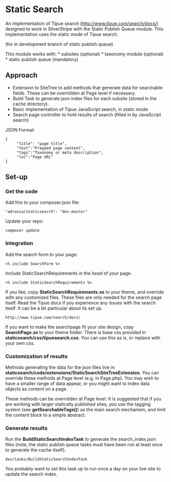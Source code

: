 # Static Search

An implementation of Tipue search (http://www.tipue.com/search/docs/) designed to work in SilverStripe with the Static Publish Queue module. This implementation uses the static mode of Tipue search.

(for in development branch of static publish queue)

This module works with:
	* subsites (optional)
	* taxonomy module (optional)
	* static publish queue (mandatory)

## Approach

* Extension to SiteTree to add methods that generate data for searchable fields. These can be overridden at Page level if necessary.
* Build Task to generate json index files for each subsite (stored in the cache directory).  
* Basic implementation of Tipue JavaScript search, in static mode.
* Search page controller to hold results of search (filled in by JavaScript search)

JSON Format:


    {  
         "title": "page title",  
         "text":"Prepped page content",  
         "tags":"Taxonomy or meta description",  
         "loc":"Page URL"  
    }


## Set-up

### Get the code
Add this to your composer.json file:

    "adrexia/staticsearch": "dev-master"

Update your repo:

    composer update
    
    
### Integration
Add the search form to your page: 

    <% include SearchForm %>

Include StaticSearchRequirements in the _head_ of your page. 

    <% include StaticSearchRequirements %>

If you like, copy **StaticSearchRequirements.ss** to your theme, and override with any customized files. These files are only needed for the search page itself. Read the Tipue docs if you experience any issues with the search itself. It can be a bit particular about its set up. 

    http://www.tipue.com/search/docs/

If you want to make the searchpage fit your site design, copy **SearchPage.ss** to your theme folder. There is base css provided in **staticsearch/css/tipuesearch.css**. You can use this as is, or replace with your own css.

### Customization of results
Methods generating the data for the json files live in **staticsearch/code/extensions/StaticSearchSiteTreeExtension**. You can override these methods at Page level (e.g. in Page.php).  You may wish to have a smaller range of data appear, or you might want to index data objects as content on a page. 

These methods can be overridden at Page level. It is suggested that if you are working with larger statically published sites, you use the tagging system (see **getSearchableTags()**) as the main search mechanism, and limit the content block to a simple abstract.

### Generate results

Run the **BuildStaticSearchIndexTask** to generate the search_index.json files (note, the static publish queue tasks must have been run at least once to generate the cache itself).

    dev/tasks/BuildStaticSearchIndexTask
  
You probably want to set this task up to run once a day on your live site to update the search index.
